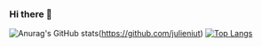 ### Hi there 👋
![Anurag's GitHub stats](https://github-readme-stats.vercel.app/api?username=julieniut&theme=algolia&show_icons=true)(https://github.com/julieniut)                     [![Top Langs](https://github-readme-stats.vercel.app/api/top-langs/?username=julieniut&theme=algolia&show_icons=true&layout=compact)](https://github.com/julieniut)


